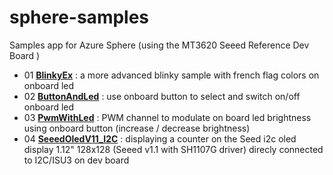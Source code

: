 # sphere-samples

Samples app for Azure Sphere (using the MT3620 Seeed Reference Dev Board )

* 01 __[BlinkyEx](./BlinkyEx/)__ : a more advanced blinky sample with french flag colors on onboard led
* 02 __[ButtonAndLed](./ButtonAndLed/)__ : use onboard button to select and switch on/off onboard led
* 03 __[PwmWithLed](./PwmWithLed/)__ : PWM channel to modulate on board led brightness using onboard button (increase / decrease brightness)
* 04 __[SeeedOledV11_I2C](./SeedOledV11_I2C)__ : displaying a counter on the Seed i2c oled display 1.12" 128x128 (Seeed v1.1 with SH1107G driver) direcly connected to I2C/ISU3 on dev board
